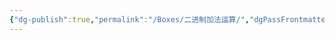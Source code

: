 ```yaml
---
{"dg-publish":true,"permalink":"/Boxes/二进制加法运算/","dgPassFrontmatter":true,"created":"2025-05-28T16:10:36.154+08:00","updated":"2025-05-28T16:10:41.013+08:00"}
---
```


